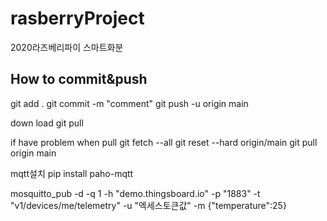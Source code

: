 # rasberryProject
2020라즈베리파이 스마트화분

<H2>How to commit&push</H2>
git add .
git commit -m "comment"
git push -u origin main

down load 
git pull

if have problem when pull
git fetch --all
git reset --hard origin/main
git pull origin main

mqtt설치
 pip install paho-mqtt

 mosquitto_pub -d -q 1 -h "demo.thingsboard.io" -p "1883" -t "v1/devices/me/telemetry" -u "엑세스토큰값" -m {"temperature":25}